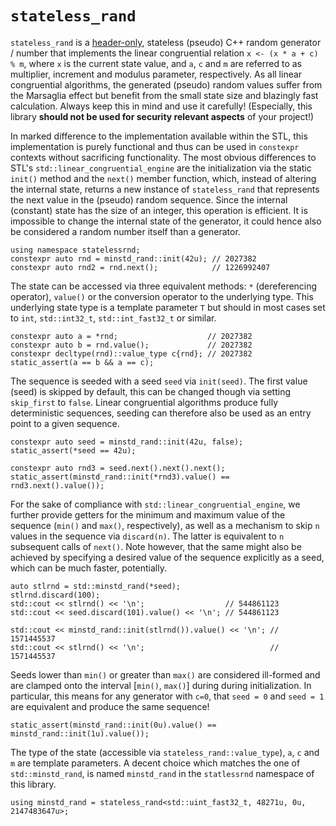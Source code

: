 # `stateless_rand`

`stateless_rand` is a [header-only](include/statelessrnd.hpp), stateless (pseudo) C++ random generator / number that implements the linear congruential relation `x <- (x * a + c) % m`, where `x` is the current state value, and `a`, `c` and `m` are referred to as multiplier, increment and modulus parameter, respectively. As all linear congruential algorithms, the generated (pseudo) random values suffer from the Marsaglia effect but benefit from the small state size and blazingly fast calculation. Always keep this in mind and use it carefully! (Especially, this library **should not be used for security relevant aspects** of your project!)

In marked difference to the implementation available within the STL, this implementation is purely functional and thus can be used in `constexpr` contexts without sacrificing functionality. The most obvious differences to STL's `std::linear_congruential_engine` are the initialization via the static `init()` method and the `next()` member function, which, instead of altering the internal state, returns a new instance of `stateless_rand` that represents the next value in the (pseudo) random sequence. Since the internal (constant) state has the size of an integer, this operation is efficient. It is impossible to change the internal state of the generator, it could hence also be considered a random number itself than a generator.
```
using namespace statelessrnd;
constexpr auto rnd = minstd_rand::init(42u); // 2027382
constexpr auto rnd2 = rnd.next();            // 1226992407
```

The state can be accessed via three equivalent methods: `*` (dereferencing operator), `value()` or the conversion operator to the underlying type. This underlying state type is a template parameter `T` but should in most cases set to `int`, `std::int32_t`, `std::int_fast32_t` or similar.
```
constexpr auto a = *rnd;                    // 2027382
constexpr auto b = rnd.value();             // 2027382
constexpr decltype(rnd)::value_type c{rnd}; // 2027382
static_assert(a == b && a == c);
```

The sequence is seeded with a seed `seed` via `init(seed)`. The first value (seed) is skipped by default, this can be changed though via setting `skip_first` to `false`. Linear congruential algorithms produce fully deterministic sequences, seeding can therefore also be used as an entry point to a given sequence.
```
constexpr auto seed = minstd_rand::init(42u, false);
static_assert(*seed == 42u);

constexpr auto rnd3 = seed.next().next().next();
static_assert(minstd_rand::init(*rnd3).value() == rnd3.next().value());
```

For the sake of compliance with `std::linear_congruential_engine`, we further provide getters for the minimum and maximum value of the sequence (`min()` and `max()`, respectively), as well as a mechanism to skip `n` values in the sequence via `discard(n)`. The latter is equivalent to `n` subsequent calls of `next()`. Note however, that the same might also be achieved by specifying a desired value of the sequence explicitly as a seed, which can be much faster, potentially.
```
auto stlrnd = std::minstd_rand(*seed);
stlrnd.discard(100);
std::cout << stlrnd() << '\n';                  // 544861123
std::cout << seed.discard(101).value() << '\n'; // 544861123

std::cout << minstd_rand::init(stlrnd()).value() << '\n'; // 1571445537
std::cout << stlrnd() << '\n';                            // 1571445537
```

Seeds lower than `min()` or greater than `max()` are considered ill-formed and are clamped onto the interval [`min()`, `max()`] during during initialization. In particular, this means for any generator with `c=0`, that `seed = 0` and `seed = 1` are equivalent and produce the same sequence!
```
static_assert(minstd_rand::init(0u).value() == minstd_rand::init(1u).value());
```

The type of the state (accessible via `stateless_rand::value_type`), `a`, `c` and `m` are template parameters. A decent choice which matches the one of `std::minstd_rand`, is named `minstd_rand` in the `statlessrnd` namespace of this library.
```
using minstd_rand = stateless_rand<std::uint_fast32_t, 48271u, 0u, 2147483647u>;
```
